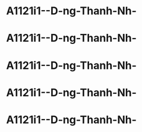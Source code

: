 # A1121i1--D-ng-Thanh-Nh-
# A1121i1--D-ng-Thanh-Nh-
# A1121i1--D-ng-Thanh-Nh-
# A1121i1--D-ng-Thanh-Nh-
# A1121i1--D-ng-Thanh-Nh-
